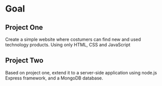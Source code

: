 Goal
====

Project One
-----------
Create a simple website where costumers can find new and used technology products.
Using only HTML, CSS and JavaScript

Project Two
-----------
Based on project one, extend it to a server-side application using node.js Express framework, and a MongoDB database.
